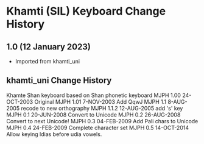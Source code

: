 Khamti (SIL) Keyboard Change History
=======================

1.0 (12 January 2023)
----------------
* Imported from khamti_uni

## khamti_uni Change History

Khamte Shan keyboard based on Shan phonetic keyboard
MJPH  1.00    24-OCT-2003     Original
MJPH  1.01     7-NOV-2003     Add QqwJ
MJPH  1.1      8-AUG-2005     recode to new orthography
MJPH  1.1.2   12-AUG-2005     add 's' key
MJPH  0.1     20-JUN-2008     Convert to Unicode
MJPH  0.2     26-AUG-2008     Convert to next Unicode!
MJPH  0.3     04-FEB-2009     Add Pali chars to Unicode
MJPH  0.4     24-FEB-2009     Complete character set
MJPH  0.5     14-OCT-2014     Allow keying ldias before udia vowels.